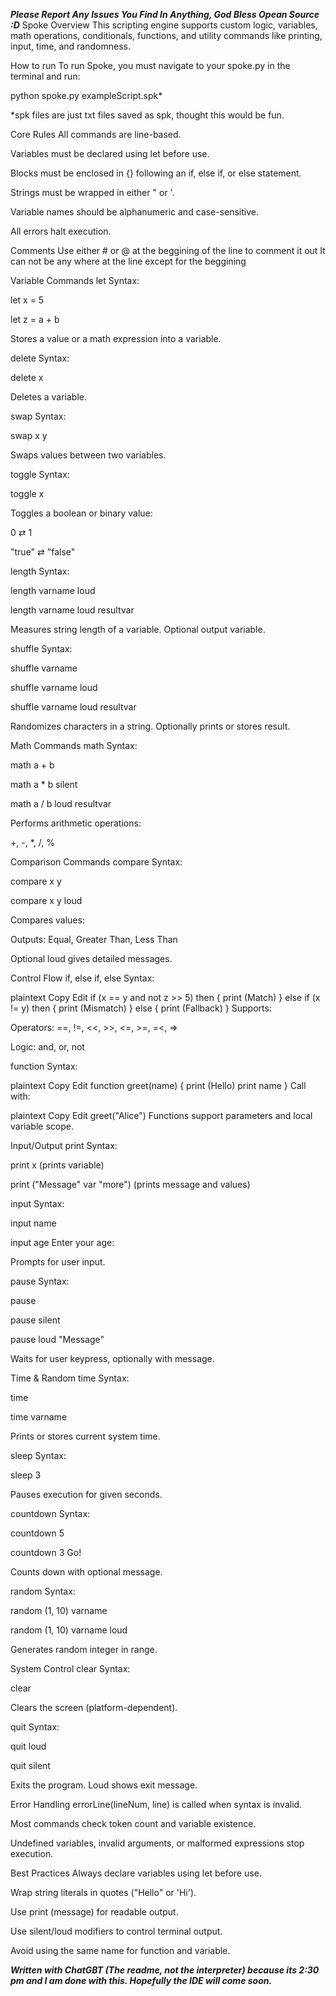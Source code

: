 ***Please Report Any Issues You Find In Anything, God Bless Opean Source :D***
Spoke Overview
This scripting engine supports custom logic, variables, math operations, conditionals, functions, and utility commands like printing, input, time, and randomness.

How to run
To run Spoke, you must navigate to your spoke.py in the terminal and run:

python spoke.py exampleScript.spk*

*spk files are just txt files saved as spk, thought this would be fun.

Core Rules
All commands are line-based.

Variables must be declared using let before use.

Blocks must be enclosed in {} following an if, else if, or else statement.

Strings must be wrapped in either " or '.

Variable names should be alphanumeric and case-sensitive.

All errors halt execution.

Comments
Use either # or @ at the beggining of the line to comment it out
It can not be any where at the line except for the beggining

Variable Commands
let
Syntax:

let x = 5

let z = a + b

Stores a value or a math expression into a variable.

delete
Syntax:

delete x

Deletes a variable.

swap
Syntax:

swap x y

Swaps values between two variables.

toggle
Syntax:

toggle x

Toggles a boolean or binary value:

0 ⇄ 1

"true" ⇄ "false"

length
Syntax:

length varname loud

length varname loud resultvar

Measures string length of a variable. Optional output variable.

shuffle
Syntax:

shuffle varname

shuffle varname loud

shuffle varname loud resultvar

Randomizes characters in a string. Optionally prints or stores result.

Math Commands
math
Syntax:

math a + b

math a * b silent

math a / b loud resultvar

Performs arithmetic operations:

+, -, *, /, %

Comparison Commands
compare
Syntax:

compare x y

compare x y loud

Compares values:

Outputs: Equal, Greater Than, Less Than

Optional loud gives detailed messages.

Control Flow
if, else if, else
Syntax:

plaintext
Copy
Edit
if (x == y and not z >> 5) then {
    print (Match)
} else if (x != y) then {
    print (Mismatch)
} else {
    print (Fallback)
}
Supports:

Operators: ==, !=, <<, >>, <=, >=, =<, =>

Logic: and, or, not

function
Syntax:

plaintext
Copy
Edit
function greet(name) {
    print (Hello)
    print name
}
Call with:

plaintext
Copy
Edit
greet("Alice")
Functions support parameters and local variable scope.

Input/Output
print
Syntax:

print x (prints variable)

print ("Message" var "more") (prints message and values)

input
Syntax:

input name

input age Enter your age:

Prompts for user input.

pause
Syntax:

pause

pause silent

pause loud "Message"

Waits for user keypress, optionally with message.

Time & Random
time
Syntax:

time

time varname

Prints or stores current system time.

sleep
Syntax:

sleep 3

Pauses execution for given seconds.

countdown
Syntax:

countdown 5

countdown 3 Go!

Counts down with optional message.

random
Syntax:

random (1, 10) varname

random (1, 10) varname loud

Generates random integer in range.

System Control
clear
Syntax:

clear

Clears the screen (platform-dependent).

quit
Syntax:

quit loud

quit silent

Exits the program. Loud shows exit message.

Error Handling
errorLine(lineNum, line) is called when syntax is invalid.

Most commands check token count and variable existence.

Undefined variables, invalid arguments, or malformed expressions stop execution.

Best Practices
Always declare variables using let before use.

Wrap string literals in quotes ("Hello" or 'Hi').

Use print (message) for readable output.

Use silent/loud modifiers to control terminal output.

Avoid using the same name for function and variable.

***Written with ChatGBT (The readme, not the interpreter) because its 2:30 pm and I am done with this. Hopefully the IDE will come soon.***
